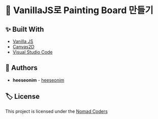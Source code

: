 # 🎨 VanillaJS로 Painting Board 만들기

## :sparkles: Built With

* [Vanilla JS](http://vanilla-js.com/)
* [Canvas2D](https://developer.mozilla.org/ko/docs/Web/API/CanvasRenderingContext2D)
* [Visual Studio Code](https://code.visualstudio.com/)

## :see_no_evil: Authors

* **heeseonim** - [heeseonim](https://github.com/heeseonim)

## :label: License

This project is licensed under the [Nomad Coders](https://academy.nomadcoders.co/)
